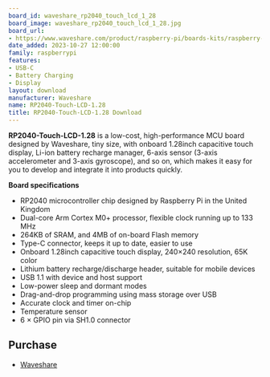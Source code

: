 ```yaml
---
board_id: waveshare_rp2040_touch_lcd_1_28
board_image: waveshare_rp2040_touch_lcd_1_28.jpg
board_url:
- https://www.waveshare.com/product/raspberry-pi/boards-kits/raspberry-pi-pico-cat/rp2040-touch-lcd-1.28.htm
date_added: 2023-10-27 12:00:00
family: raspberrypi
features:
- USB-C
- Battery Charging
- Display
layout: download
manufacturer: Waveshare
name: RP2040-Touch-LCD-1.28
title: RP2040-Touch-LCD-1.28 Download
---
```


**RP2040-Touch-LCD-1.28** is a low-cost, high-performance MCU board designed by Waveshare, tiny size, with onboard 1.28inch capacitive touch display, Li-ion battery recharge manager, 6-axis sensor (3-axis accelerometer and 3-axis gyroscope), and so on, which makes it easy for you to develop and integrate it into products quickly.

**Board specifications**

- RP2040 microcontroller chip designed by Raspberry Pi in the United Kingdom
- Dual-core Arm Cortex M0+ processor, flexible clock running up to 133 MHz
- 264KB of SRAM, and 4MB of on-board Flash memory
- Type-C connector, keeps it up to date, easier to use
- Onboard 1.28inch capacitive touch display, 240×240 resolution, 65K color
- Lithium battery recharge/discharge header, suitable for mobile devices
- USB 1.1 with device and host support
- Low-power sleep and dormant modes
- Drag-and-drop programming using mass storage over USB
- Accurate clock and timer on-chip
- Temperature sensor
- 6 × GPIO pin via SH1.0 connector

## Purchase
* [Waveshare](https://www.waveshare.com/product/raspberry-pi/boards-kits/raspberry-pi-pico-cat/rp2040-touch-lcd-1.28.htm)
